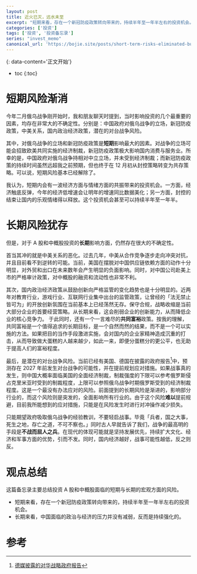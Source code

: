 ```yaml
---
layout: post
title: 近火已灭，远水未至
excerpt: "短期来看，存在一个新冠防疫政策转向带来的，持续半年至一年半左右的投资机会。长期来看，中国面临的政治与经济的压力并没有减弱，反而是持续强化的。"
categories: ['投资']
tags: ['投资', '投资备忘录']
series: "invest_memo"
canonical_url: 'https://bojie.site/posts/short-term-risks-eliminated-but-long-term-risks-remain/'
---
```


{: data-content='正文开始'}

* toc 
{:toc}
# 短期风险渐消

今年二月俄乌战争刚开始时，我和朋友聊天时提到，当时影响投资的几个最重要的因素，均存在非常大的不确定性。分别是：中国政府对俄乌战争的立场，新冠防疫政策，中美关系，国内政治经济政策，潜在的对台战争风险。

其中，对俄乌战争的立场和新冠防疫政策是**短期**影响最大的因素。对战争的立场可能会招致欧美共同实施的经济制裁，新冠防疫政策极大影响国内消费与服务业。所幸的是，中国政府对俄乌战争持相对中立立场，并未受到经济制裁；而新冠防疫政策的持续时间虽然远超我之前预期，但也终于在 12 月初从封控策略转变为共存策略。可以说，短期风险基本已经解除了。

我认为，短期内会有一波经济方面与情绪方面的共振带来的投资机会。一方面，经济触底反弹，今年的经济低增速会让明年的增速同比数据美化；另一方面，封控的结束让国内的乐观情绪得以释放。这个投资机会甚至可以持续半年至一年半。

# 长期风险犹存
但是，对于 A 股和中概股投资的**长期**影响方面，仍然存在很大的不确定性。

首当其冲的就是中美关系的恶化。过去几年，中美从合作竞争逐步走向冲突对抗，并且目前看不到逆转的可能。当前，美国在摆脱对中国供应链依赖方面的动作十分明显，对外贸和出口在未来数年会产生明显的负面影响。同时，对中国公司赴美上市的严格审计政策，对中概股的融资和流动性也非常不利。

其次，国内政治经济政策从鼓励创新向严格监管的变化趋势也是十分明显的。近两年对教育行业，游戏行业、互联网行业集中出台的监管政策，让曾经的「法无禁止皆可为」的开放创新氛围在当前基本上已经荡然无存。保守合规，战略收缩是当前大部分企业的首要经营策略。从长期来看，这会削弱企业的创新能力，从而降低企业的核心竞争力。
于此同时，还有一个一言难尽的**共同富裕**政策。按我的理解，共同富裕是一个值得追求的长期目标，是一个自然而然的结果，而不是一个可以实施的方法。如果把目的当作手段激进实施，会对国内的企业家精神造成沉重的打击，从而导致做大蛋糕的人越来越少，如此一来，即便分蛋糕分的更公平，也无助于提高人们的富裕程度。

最后，是潜在的对台战争风险。当前已经有美国、德国在披露的政府报告[^1]中，预测存在 2027 年前发生对台战争的可能性，并在提前规划应对措施。如果战事真的发生，则中国大概率面临美国的全面经济制裁，制裁强度的下限可以参考俄罗斯侵占克里米亚时受到的制裁程度，上限可以参照俄乌战争时期俄罗斯受到的经济制裁程度。这是一个最没有办法应对的风险。前面提到的长期风险是渐进的，影响部分行业的，而这个风险则是突发的，全面影响所有行业的。由于这个风险**难以**提前规避，目前我所能想到的应对措施，只能是在风险发生时进行对冲操作减少损失。

只能期望政府吸取俄乌战争的经验教训，不要轻启战事。毕竟「兵者，国之大事，死生之地，存亡之道，不可不察也。」同时古人早就告诉了我们，战争的最高明的手段是**不战而屈人之兵**。在现代的体现可能就是坚持发展优先，持续扩大文化、经济和军事方面的优势，引而不发。同时，国内经济越好，战事可能性越低，反之则反。

# 观点总结
这篇备忘录主要总结投资 A 股和中概股面临的短期与长期的宏观方面的风险。
- 短期来看，存在一个新冠防疫政策转向带来的，持续半年至一年半左右的投资机会。
- 长期来看，中国面临的政治与经济的压力并没有减弱，反而是持续强化的。
# 参考

[^1]:[德媒披露的对华战略政府报告](http://b23.tv/q6rzI7K "德媒披露的对华战略政府报告")